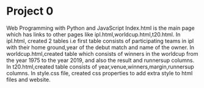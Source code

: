 # Project 0

Web Programming with Python and JavaScript
Index.html is the main page which has links to other pages like ipl.html,worldcup.html,t20.html.
In ipl.html, created 2 tables i.e first table consists of participating teams in ipl with their home ground,year of the debut match and name of the owner.
In worldcup.html,created table which consists of winners in the worldcup from the year 1975 to the year 2019, and also the result and runnersup columns.
In t20.html,created table consists of year,venue,winners,margin,runnersup columns.
In style.css file, created css properties to add extra style to html files and website.
